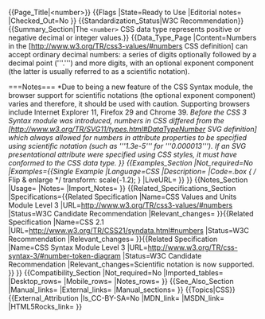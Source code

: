 {{Page_Title|&lt;number&gt;}}
{{Flags
|State=Ready to Use
|Editorial notes=
|Checked_Out=No
}}
{{Standardization_Status|W3C Recommendation}}
{{Summary_Section|The <code>&lt;number></code> CSS data type represents positive or negative decimal or integer values.}}
{{Data_Type_Page
|Content=Numbers in the [http://www.w3.org/TR/css3-values/#numbers CSS definition] can accept ordinary decimal numbers: a series of digits optionally followed by a decimal point ('''.''') and more digits, with an optional exponent component (the latter is usually referred to as a scientific notation).

===Notes===
*Due to being a new feature of the CSS Syntax module, the browser support for scientific notations (the optional exponent component) varies and therefore, it should be used with caution. Supporting browsers include Internet Explorer 11, Firefox 29 and Chrome 39.
*Before the CSS 3 Syntax module was introduced, numbers in CSS differed from the [http://www.w3.org/TR/SVG11/types.html#DataTypeNumber SVG definition] which always allowed for numbers in attribute properties to be specified using scientific notation (such as '''1.3e-5''' for '''0.000013''').  If an SVG presentational attribute were specified using CSS styles, it must have conformed to the CSS data type.
}}
{{Examples_Section
|Not_required=No
|Examples={{Single Example
|Language=CSS
|Description=
|Code=.box {
  /* Flip & enlarge */
  transform: scale(-1.2); 
}
|LiveURL=
}}
}}
{{Notes_Section
|Usage=
|Notes=
|Import_Notes=
}}
{{Related_Specifications_Section
|Specifications={{Related Specification
|Name=CSS Values and Units Module Level 3
|URL=http://www.w3.org/TR/css3-values/#numbers
|Status=W3C Candidate Recommendation
|Relevant_changes=
}}{{Related Specification
|Name=CSS 2.1
|URL=http://www.w3.org/TR/CSS21/syndata.html#numbers
|Status=W3C Recommendation
|Relevant_changes=
}}{{Related Specification
|Name=CSS Syntax Module Level 3
|URL=http://www.w3.org/TR/css-syntax-3/#number-token-diagram
|Status=W3C Candidate Recommendation
|Relevant_changes=Scientific notation is now supported.
}}
}}
{{Compatibility_Section
|Not_required=No
|Imported_tables=
|Desktop_rows=
|Mobile_rows=
|Notes_rows=
}}
{{See_Also_Section
|Manual_links=
|External_links=
|Manual_sections=
}}
{{Topics|CSS}}
{{External_Attribution
|Is_CC-BY-SA=No
|MDN_link=
|MSDN_link=
|HTML5Rocks_link=
}}